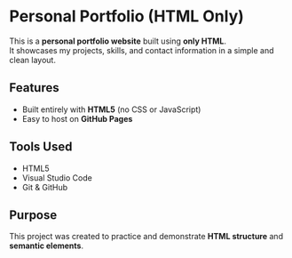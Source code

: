 # Personal Portfolio (HTML Only)

This is a **personal portfolio website** built using **only HTML**.  
It showcases my projects, skills, and contact information in a simple and clean layout.

## Features

- Built entirely with **HTML5** (no CSS or JavaScript)
- Easy to host on **GitHub Pages**

## Tools Used

- HTML5
- Visual Studio Code
- Git & GitHub

## Purpose

This project was created to practice and demonstrate **HTML structure** and **semantic elements**.
